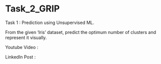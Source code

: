 # Task_2_GRIP

Task 1 : Prediction using Unsupervised ML.

From the given ‘Iris’ dataset, predict the optimum number of clusters
and represent it visually.

Youtube Video : 

LinkedIn Post : 
